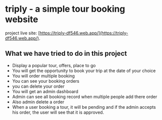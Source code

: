# triply - a simple tour booking website

project live site: [https://triply-df546.web.app/](https://triply-df546.web.app/).

## What we have tried to do in this project
- Display a popular tour, offers, place to go
- You will get the opportunity to book your trip at the date of your choice
- You will order multiple booking
- You can see your booking orders
- you can delete your order
- You will get an admin dashboard
- Admin can see all booking record when multiple people add there order
- Also admin delete a order
- When a user booking a tour, it will be pending and if the admin accepts his order, the user will see that it is approved.